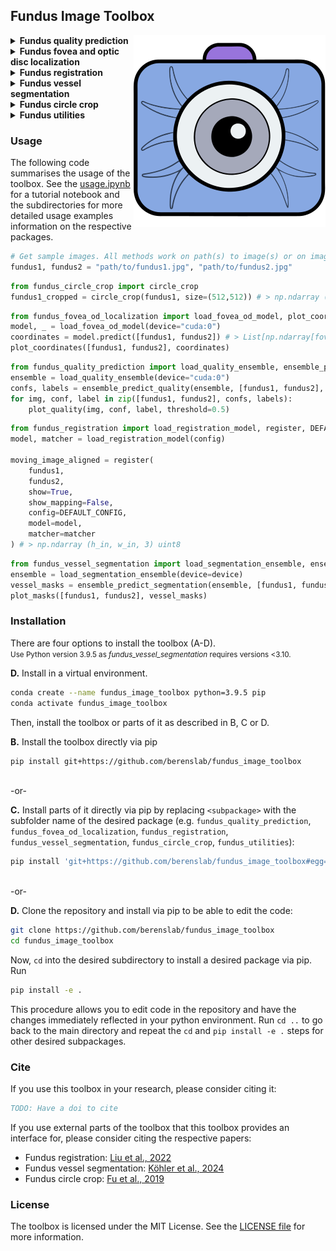## Fundus Image Toolbox

<img src="icon.svg" alt="Logo" align="right">

<!-- <p style="font-size:3em;">Fundus Image Toolbox</p> -->

<details>
<summary><b>Fundus quality prediction</b></summary>
A quality prediction model for fundus images (gradeable vs. ungradeable) based on an ensemble of 10 models (ResNets and EfficientNets) trained on DeepDRiD and DrimDB data. Can be just used for prediction or retrained. 
<br><a href="./fundus_quality_prediction/">Read more</a>. <br>

<img src="./fundus_quality_prediction/fundus_quality_prediction/ex.png" alt="Example image" width="800"/>
</details>

<details>
<summary><b>Fundus fovea and optic disc localization</b></summary>
A model to predict the center coordinates of the fovea and the optic disc in fundus images based on a multi-task EfficientNet trained on ADAM, REFUGE and IDRID datasets. Can be just used for prediction or retrained. <br><a href="./fundus_fovea_od_localization/">Read more</a>. <br>

<img src="./fundus_fovea_od_localization/fundus_fovea_od_localization/ex1.png" alt="Example image" width="800"/>
<br>Example predictions from the external dataset "DeepDRiD".
</details>

<details>
<summary><b>Fundus registration</b></summary>
Align a fundus photograph to another fundus photograph from the same eye using SuperRetina (<a href="https://arxiv.org/abs/2207.07932">Liu et al., 2022</a>). Image registration also goes by the terms image alignment and image matching. <br><a href="./fundus_registration/">Read more</a>. <br>

<img src="./fundus_registration/fundus_registration/image2.png" alt="Example image" width="800"/>
</details>

<details>
<summary><b>Fundus vessel segmentation</b></summary>
Segment the blood vessels in a fundus image using an ensemble of FR-U-Nets trained on the FIVES dataset (<a href="https://openreview.net/forum?id=DDHRGHfwji">Köhler et al., 2024</a>). <br><a href="./fundus_vessel_segmentation/">Read more</a>. <br>

<img src="./fundus_vessel_segmentation/fundus_vessel_segmentation/exs.png" alt="Example image" width="800"/>


</details>

<details>
<summary><b>Fundus circle crop</b></summary>
Fastly crop fundus images to a circle and center it (<a href="http://dx.doi.org/10.1007/978-3-030-32239-7_6">Fu et al., 2019</a>).
<br><a href="./fundus_circle_crop/">Read more</a>. <br>

<img src="./fundus_circle_crop/fundus_circle_crop/ex.png" alt="Example image" width="500"/>
</details>

<details>
<summary><b>Fundus utilities</b></summary>
A collection of additional utilities that can come in handy when working with fundus images.<br><a href="./fundus_utilities/">Read more</a>. <br>

- ImageTorchUtils: Image manipulation based on Pytorch tensors.
- Balancing: A script to balance a torch dataset by both oversampling the minority class and undersampling the majority class from [imbalanced-dataset-sampler](https://github.com/ufoym/imbalanced-dataset-sampler/).
- Fundus transforms: A collection of torchvision data augmentation transforms to apply to fundus images adapted from [pytorch-classification](https://github.com/YijinHuang/pytorch-classification/blob/master/data/transforms.py).
- Get pixel mean std: A script to calculate the mean and standard deviation of the pixel values of a dataset by channel.
- Get efficientnet resnet: Getter for torchvision models with efficientnet and resnet architectures initialized with ImageNet weights.
- Lr scheduler: Get a pytorch learning rate scheduler (plus a warmup scheduler) for a given optimizer: OneCycleLR, CosineAnnealingLR, CosineAnnealingWarmRestarts.
- Multilevel 3-way split: Split a pandas dataframe into train, validation and test splits with the options to split by group (i.e. keep groups together) and stratify by label. Wrapper for [multi_level_split](https://github.com/lmkoch/multi-level-split/).
- Seed everything: Set seed for reproducibility in python, numpy and torch.
</details>

<!-- <br>
<p style="font-size:1.5em;"><b>Usage</b></p> -->
### Usage

The following code summarises the usage of the toolbox. See the [usage.ipynb](usage.ipynb) for a tutorial notebook and the subdirectories for more detailed usage examples information on the respective packages.
```python
# Get sample images. All methods work on path(s) to image(s) or on image(s) as numpy arrays, tensors or PIL images.
fundus1, fundus2 = "path/to/fundus1.jpg", "path/to/fundus2.jpg"
```

```python
from fundus_circle_crop import circle_crop
fundus1_cropped = circle_crop(fundus1, size=(512,512)) # > np.ndarray (512, 512, 3) uint8
```

```python
from fundus_fovea_od_localization import load_fovea_od_model, plot_coordinates
model, _ = load_fovea_od_model(device="cuda:0")
coordinates = model.predict([fundus1, fundus2]) # > List[np.ndarray[fovea_x,fovea_y,od_x,od_y], ...]
plot_coordinates([fundus1, fundus2], coordinates)
```

```python
from fundus_quality_prediction import load_quality_ensemble, ensemble_predict_quality, plot_quality
ensemble = load_quality_ensemble(device="cuda:0")
confs, labels = ensemble_predict_quality(ensemble, [fundus1, fundus2], threshold=0.5) # > np.ndarray[conf1, conf2], np.ndarray[label1, label2]
for img, conf, label in zip([fundus1, fundus2], confs, labels):
    plot_quality(img, conf, label, threshold=0.5)
```

```python
from fundus_registration import load_registration_model, register, DEFAULT_CONFIG
model, matcher = load_registration_model(config)

moving_image_aligned = register(
    fundus1, 
    fundus2, 
    show=True, 
    show_mapping=False, 
    config=DEFAULT_CONFIG, 
    model=model, 
    matcher=matcher
) # > np.ndarray (h_in, w_in, 3) uint8
```

```python
from fundus_vessel_segmentation import load_segmentation_ensemble, ensemble_predict_segmentation, plot_masks
ensemble = load_segmentation_ensemble(device=device)
vessel_masks = ensemble_predict_segmentation(ensemble, [fundus1, fundus2], threshold=0.5, size=(512, 512)) # > np.ndarray[np.ndarray[h_in, w_in], ...] float64
plot_masks([fundus1, fundus2], vessel_masks)
```

<!-- <br>
<p style="font-size:1.5em;"><b>Installation</b></p> -->
### Installation

There are four options to install the toolbox (A-D). <br><small>Use Python version 3.9.5 as <i>fundus_vessel_segmentation</i> requires versions <3.10.</small><br> 

**D.** Install in a virtual environment. <br>
```bash
conda create --name fundus_image_toolbox python=3.9.5 pip
conda activate fundus_image_toolbox
```
Then, install the toolbox or parts of it as described in B, C or D.
<br>

**B.** Install the toolbox directly via pip
```bash
pip install git+https://github.com/berenslab/fundus_image_toolbox
```
<br>
-or-

**C.** Install parts of it directly via pip by replacing `<subpackage>` with the subfolder name of the desired package (e.g. `fundus_quality_prediction`, `fundus_fovea_od_localization`, `fundus_registration`, `fundus_vessel_segmentation`, `fundus_circle_crop`, `fundus_utilities`):
```bash
pip install 'git+https://github.com/berenslab/fundus_image_toolbox#egg=<subpackage>&subdirectory=<subpackage>'
```
<br>
-or-

**D.** Clone the repository and install via pip to be able to edit the code:
```bash 
git clone https://github.com/berenslab/fundus_image_toolbox
cd fundus_image_toolbox
```
Now, `cd` into the desired subdirectory to install a desired package via pip.<br>
Run
```bash
pip install -e .
```
This procedure allows you to edit code in the repository and have the changes immediately reflected in your python environment. Run `cd ..` to go back to the main directory and repeat the `cd` and `pip install -e .` steps for other desired subpackages.

<!-- <br>
<p style="font-size:1.5em;"><b>Cite</b></p> -->
### Cite

If you use this toolbox in your research, please consider citing it:
```bibtex
TODO: Have a doi to cite
```

If you use external parts of the toolbox that this toolbox provides an interface for, please consider citing the respective papers:
- Fundus registration: [Liu et al., 2022](https://arxiv.org/abs/2207.07932)
- Fundus vessel segmentation: [Köhler et al., 2024](https://openreview.net/forum?id=DDHRGHfwji)
- Fundus circle crop: [Fu et al., 2019](http://dx.doi.org/10.1007/978-3-030-32239-7_6)
    <!-- - [Müller et al., 2023](https://zenodo.org/records/10630386) -->
    <!-- -  -->

<!-- <br>
<p style="font-size:1.5em;"><b>License</b></p> -->
### License

The toolbox is licensed under the MIT License. See the [LICENSE file](./LICENSE) for more information. <!-- As external packages are used, please check the respective licenses. That includes [fundus_vessel_segmentation](fundus_vessel_segmentation).-->


